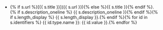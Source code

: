 - {% if s.url %}[{{ s.title }}]({{ s.url }}){% else %}{{ s.title }}{% endif %}.{% if s.description_oneline %} {{ s.description_oneline }}{% endif %}{% if s.length_display %} {{ s.length_display }}.{% endif %}{% for id in s.identifiers %} {{ id.type.name }}: {{ id.value }}.{% endfor %}